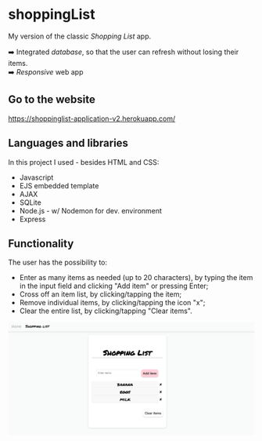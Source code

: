 # shoppingList

My version of the classic *Shopping List* app.

:arrow_right:  Integrated *database*, so that the user can refresh without losing their items.  
:arrow_right:  *Responsive* web app

## Go to the website
https://shoppinglist-application-v2.herokuapp.com/

## Languages and libraries

In this project I used - besides HTML and CSS:
* Javascript
* EJS embedded template
* AJAX
* SQLite
* Node.js - w/ Nodemon for dev. environment
* Express

## Functionality
The user has the possibility to:
* Enter as many items as needed (up to 20 characters), by typing the item in the input field and clicking "Add item" or pressing Enter;
* Cross off an item list, by clicking/tapping the item;
* Remove individual items, by clicking/tapping the icon "x";
* Clear the entire list, by clicking/tapping "Clear items".

![Desktop version](./shoppinglist_screenshot.png)
